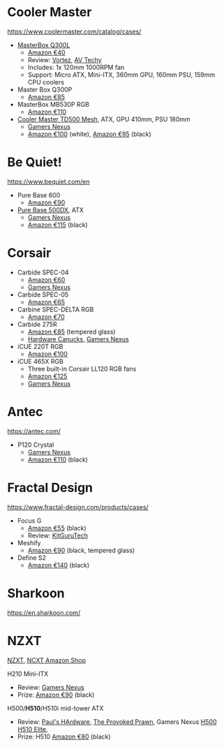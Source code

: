# Cooler Master

<https://www.coolermaster.com/catalog/cases/>

* [MasterBox Q300L][cm9]
  - [Amazon €40][cm2]
  - Review: [Vortez][cm8], [AV Techy][cm10]
  - Includes: 1x 120mm 1000RPM fan
  - Support: Micro ATX, Mini-ITX, 360mm GPU, 160mm PSU, 159mm CPU coolers
* Master Box Q300P
  - [Amazon €85][cm7]
* MasterBox MB530P RGB
  - [Amazon €110][cm1]
* [Cooler Master TD500 Mesh][cm4], ATX, GPU 410mm, PSU 180mm
  - [Gamers Nexus][cm3]
  - [Amazon €100][cm5] (white), [Amazon €95][cm5] (black)

[cm1]: https://www.amazon.de/Cooler-Master-MCB-B530P-KHNN-S01-MasterBox-Glasplatten/dp/B07G5M7P4C
[cm2]: https://www.amazon.de/Cooler-Master-MasterBox-Seitenfenster-MCB-Q300L-KANN-S00/dp/B0785GRMPG%
[cm3]: https://www.youtube.com/watch?v=-iPggUimB4k
[cm4]: https://www.coolermaster.com/catalog/cases/mid-tower/masterbox-td500/
[cm5]: https://www.amazon.de/Cooler-Master-Masterbox-TD500-Mesh/dp/B0848JJB1Q
[cm6]: https://www.amazon.de/Cooler-Master-MasterBox-TD500-ARGB/dp/B0839Y7933
[cm7]: https://www.amazon.de/Cooler-Master-MCB-Q300P-KANN-S02-PC-Geh%C3%A4use-schwarz/dp/B07FDXGKC8
[cm8]: https://www.youtube.com/watch?v=v6NI0yQXZnw
[cm9]: https://www.coolermaster.com/catalog/cases/mini-tower/masterbox-q300l/
[cm10]: https://www.youtube.com/watch?v=UmH8o3rXpTA

# Be Quiet!

<https://www.bequiet.com/en>

* Pure Base 600
  - [Amazon €90][bq1]
* [Pure Base 500DX][bq3], ATX
  - [Gamers Nexus][bq2]
  - [Amazon €115][bq1] (black)

[bq1]: https://www.amazon.de/quiet-Pure-500DX-Black-PC-Geh%C3%A4use/dp/B087D7DBW6
[bq2]: https://www.youtube.com/watch?v=zCnagbKkVzE
[bq3]: https://www.bequiet.com/en/case/1854
[bq4]: https://www.amazon.de/quiet-Pure-Base-Tower-Gaming-Geh%C3%A4use/dp/B07TSG8G2H
[bq5]: https://www.youtube.com/watch?v=A75i3RItMCg
[bq6]: https://www.amazon.de/quiet-Window-Geh%C3%A4use-schwarz-BGW21/dp/B06WVRDC41

# Corsair

* Carbide SPEC-04
  - [Amazon €60][cs8]
  - [Gamers Nexus][cs9]
* Carbide SPEC-05
  - [Amazon €65][cs5]
* Carbine SPEC-DELTA RGB
  - [Amazon €70][cs10]
* Carbide 275R
  - [Amazon €85][cs4] (tempered glass)
  - [Hardware Canucks][cs6], [Gamers Nexus][cs7]
* iCUE 220T RGB
  - [Amazon €100][cs3]
* iCUE 465X RGB
  - Three built-in Corsair LL120 RGB fans
  - [Amazon €125][cs1]
  - [Gamers Nexus][cs2]

[cs1]: https://www.amazon.de/Corsair-Frontscheibe-integrierte-vielseitige-K%C3%BChloptionen/dp/B07WLNSSBW_
[cs2]: https://www.youtube.com/watch?v=uC-4AK8FyzM
[cs3]: https://www.amazon.de/Corsair-Airflow-Geh%C3%A4rtetes-Mid-Tower-Smartes/dp/B07RW8GLQJ
[cs4]: https://www.amazon.de/Corsair-Carbide-PC-Geh%C3%A4use-Mid-Tower-Acrylglas-Fenster/dp/B07BH23K53
[cs5]: https://www.amazon.de/Corsair-Carbide-Gaming-PC-Geh%C3%A4use-schwarz/dp/B079K1W3KB
[cs6]: https://www.youtube.com/watch?v=tShYQ2wq8MM
[cs7]: https://www.youtube.com/watch?v=ZybfT2sBG2A
[cs8]: https://www.amazon.de/Corsair-Carbide-Gaming-PC-Geh%C3%A4use-schwarz/dp/B01M3Y5FJ2
[cs9]: https://www.youtube.com/watch?v=_YEl2HE5F_k
[cs10]: https://www.amazon.de/Corsair-Spec-Delta-Mid-Tower-Geh%C3%A4usee-geh%C3%A4rtetem/dp/B07KGSJRC3

# Antec

<https://antec.com/>

* P120 Crystal
  - [Gamers Nexus][at2]
  - [Amazon €110][bq1] (black)


[at1]: https://www.youtube.com/watch?v=P2EW9YeiK-Y
[at2]: https://www.amazon.de/Antec-P120-Crystal-Midi-Tower-Tempered/dp/B00006B6UL

# Fractal Design

<https://www.fractal-design.com/products/cases/>

* Focus G
  - [Amazon €55][bq1] (black)
  - Review: [KitGuruTech][fd3]
* Meshify
  - [Amazon €90][bq1] (black, tempered glass)
* Define S2
  - [Amazon €140][bq1] (black)

[fd1]: https://www.amazon.de/Fractal-Design-Geh%C3%A4use-seitlichem-Fenster/dp/B074W7V1VR
[fd2]: https://www.amazon.de/Fractal-Design-Blackout-Seitenteil-geh%C3%A4rtetem-schwarz/dp/B07J1RMZB9
[fd3]: https://www.youtube.com/watch?v=DWzYYLSNd1k
[fd4]: https://www.amazon.de/Fractal-Design-Meshify-Blackout-Light/dp/B079FQZM89

# Sharkoon

<https://en.sharkoon.com/>

# NZXT

[NZXT][nz0], [NCXT Amazon Shop][nz2]

H210 Mini-ITX

- Review: [Gamers Nexus][nz8]
- Prize: [Amazon €90][nz7] (black)

H500/**H510**/H510i mid-tower ATX

- Review: [Paul's HArdware][nz3], [The Provoked Prawn][nz4], Gamers Nexus [H500][nz6] [H510 Elite][nz5], 
- Prize: H510 [Amazon €80][nz1] (black)


[nz0]: https://www.nzxt.com
[nz1]: https://www.amazon.de/CA-H510B-B1-NZXT-Gaming-PC-Case/dp/B07SD9R4VY
[nz2]: https://www.amazon.de/stores/page/C69A56E4-0188-4C42-AEDF-23FF0E3A6D20
[nz3]: https://www.youtube.com/watch?v=RiivOZE9h68
[nz4]: https://www.youtube.com/watch?v=NpDwrQzBdmY
[nz5]: https://www.youtube.com/watch?v=sTWYifGSUXs
[nz6]: https://www.youtube.com/watch?v=7HK5Aulw7YI
[nz7]: https://www.amazon.de/NZXT-H510-ATX-Mid-Tower-Geh%C3%A4use-Glass-Seitenfenster-Stahlkonstruktion/dp/B07SGWCYD6
[nz8]:https://www.youtube.com/watch?v=7cBFkGlrAEU
